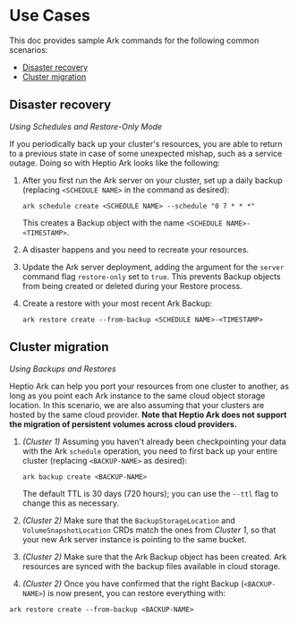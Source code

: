 # Use Cases

This doc provides sample Ark commands for the following common scenarios:
* [Disaster recovery][0]
* [Cluster migration][1]

## Disaster recovery

*Using Schedules and Restore-Only Mode*

If you periodically back up your cluster's resources, you are able to return to a previous state in case of some unexpected mishap, such as a service outage. Doing so with Heptio Ark looks like the following:

1. After you first run the Ark server on your cluster, set up a daily backup (replacing `<SCHEDULE NAME>` in the command as desired):

    ```
    ark schedule create <SCHEDULE NAME> --schedule "0 7 * * *"
    ```
    This creates a Backup object with the name `<SCHEDULE NAME>-<TIMESTAMP>`.

2. A disaster happens and you need to recreate your resources.

3. Update the Ark server deployment, adding the argument for the `server` command flag `restore-only` set to `true`. This prevents Backup objects from being created or deleted during your Restore process.

4. Create a restore with your most recent Ark Backup:
    ```
    ark restore create --from-backup <SCHEDULE NAME>-<TIMESTAMP>
    ```

## Cluster migration

*Using Backups and Restores*

Heptio Ark can help you port your resources from one cluster to another, as long as you point each Ark instance to the same cloud object storage location. In this scenario, we are also assuming that your clusters are hosted by the same cloud provider. **Note that Heptio Ark does not support the migration of persistent volumes across cloud providers.**

1. *(Cluster 1)* Assuming you haven't already been checkpointing your data with the Ark `schedule` operation, you need to first back up your entire cluster (replacing `<BACKUP-NAME>` as desired):

   ```
   ark backup create <BACKUP-NAME>
   ```
   The default TTL is 30 days (720 hours); you can use the `--ttl` flag to change this as necessary.

2. *(Cluster 2)* Make sure that the `BackupStorageLocation` and `VolumeSnapshotLocation` CRDs match the ones from *Cluster 1*, so that your new Ark server instance is pointing to the same bucket.

3. *(Cluster 2)* Make sure that the Ark Backup object has been created. Ark resources are synced with the backup files available in cloud storage.

4. *(Cluster 2)* Once you have confirmed that the right Backup (`<BACKUP-NAME>`) is now present, you can restore everything with:
```
ark restore create --from-backup <BACKUP-NAME>
```

[0]: #disaster-recovery
[1]: #cluster-migration
